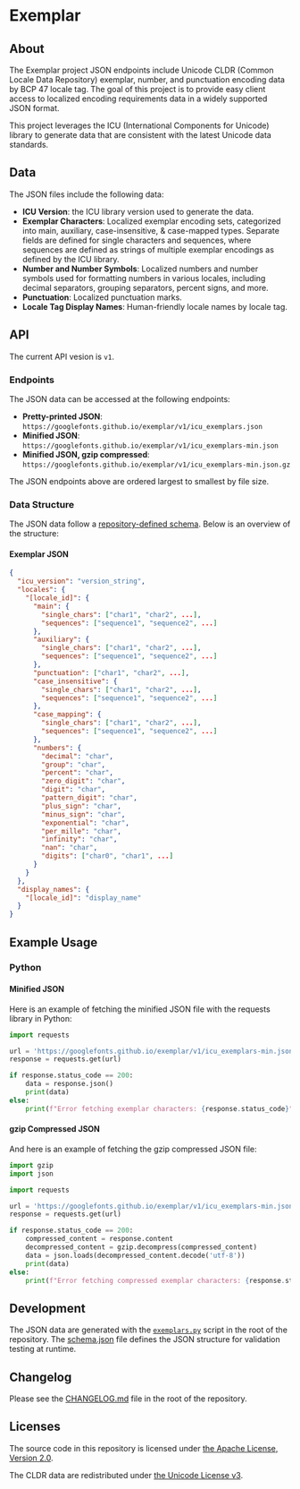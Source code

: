 # Exemplar

## About

The Exemplar project JSON endpoints include Unicode CLDR (Common Locale Data Repository) exemplar, number, and punctuation encoding data by BCP 47 locale tag. The goal of this project is to provide easy client access to localized encoding requirements data in a widely supported JSON format.

This project leverages the ICU (International Components for Unicode) library to generate data that are consistent with the latest Unicode data standards.

## Data

The JSON files include the following data:
- **ICU Version**: the ICU library version used to generate the data.
- **Exemplar Characters**: Localized exemplar encoding sets, categorized into main, auxiliary, case-insensitive, & case-mapped types. Separate fields are defined for single characters and sequences, where sequences are defined as strings of multiple exemplar encodings as defined by the ICU library.
- **Number and Number Symbols**: Localized numbers and number symbols used for formatting numbers in various locales, including decimal separators, grouping separators, percent signs, and more.
- **Punctuation**: Localized punctuation marks.
- **Locale Tag Display Names**: Human-friendly locale names by locale tag.

## API

The current API vesion is `v1`.

### Endpoints

The JSON data can be accessed at the following endpoints:

- **Pretty-printed JSON**: `https://googlefonts.github.io/exemplar/v1/icu_exemplars.json`
- **Minified JSON**: `https://googlefonts.github.io/exemplar/v1/icu_exemplars-min.json`
- **Minified JSON, gzip compressed**: `https://googlefonts.github.io/exemplar/v1/icu_exemplars-min.json.gz`

The JSON endpoints above are ordered largest to smallest by file size.

### Data Structure

The JSON data follow a [repository-defined schema](schema.json). Below is an overview of the structure:

#### Exemplar JSON

```json
{
  "icu_version": "version_string",
  "locales": {
    "[locale_id]": {
      "main": {
        "single_chars": ["char1", "char2", ...],
        "sequences": ["sequence1", "sequence2", ...]
      },
      "auxiliary": {
        "single_chars": ["char1", "char2", ...],
        "sequences": ["sequence1", "sequence2", ...]
      },
      "punctuation": ["char1", "char2", ...],
      "case_insensitive": {
        "single_chars": ["char1", "char2", ...],
        "sequences": ["sequence1", "sequence2", ...]
      },
      "case_mapping": {
        "single_chars": ["char1", "char2", ...],
        "sequences": ["sequence1", "sequence2", ...]
      },
      "numbers": {
        "decimal": "char",
        "group": "char",
        "percent": "char",
        "zero_digit": "char",
        "digit": "char",
        "pattern_digit": "char",
        "plus_sign": "char",
        "minus_sign": "char",
        "exponential": "char",
        "per_mille": "char",
        "infinity": "char",
        "nan": "char",
        "digits": ["char0", "char1", ...]
      }
    }
  },
  "display_names": {
    "[locale_id]": "display_name"
  }
}
```

## Example Usage

### Python

#### Minified JSON

Here is an example of fetching the minified JSON file with the requests library in Python:

```python
import requests

url = 'https://googlefonts.github.io/exemplar/v1/icu_exemplars-min.json'
response = requests.get(url)

if response.status_code == 200:
    data = response.json()
    print(data)
else:
    print(f"Error fetching exemplar characters: {response.status_code}")
```

#### gzip Compressed JSON

And here is an example of fetching the gzip compressed JSON file:


```python
import gzip
import json

import requests

url = 'https://googlefonts.github.io/exemplar/v1/icu_exemplars-min.json.gz'
response = requests.get(url)

if response.status_code == 200:
    compressed_content = response.content
    decompressed_content = gzip.decompress(compressed_content)
    data = json.loads(decompressed_content.decode('utf-8'))
    print(data)
else:
    print(f"Error fetching compressed exemplar characters: {response.status_code}")
```

## Development

The JSON data are generated with the [`exemplars.py`](exemplars.py) script in the root of the repository.  The [schema.json](schema.json) file defines the JSON structure for validation testing at runtime.

## Changelog

Please see the [CHANGELOG.md](CHANGELOG.md) file in the root of the repository.

## Licenses

The source code in this repository is licensed under [the Apache License, Version 2.0](LICENSE.md).

The CLDR data are redistributed under [the Unicode License v3](https://www.unicode.org/license.txt).